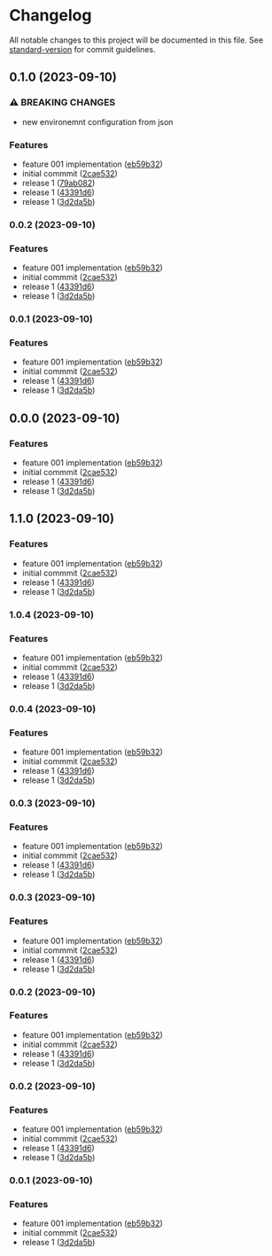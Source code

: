 # Changelog

All notable changes to this project will be documented in this file. See [standard-version](https://github.com/conventional-changelog/standard-version) for commit guidelines.

## 0.1.0 (2023-09-10)


### ⚠ BREAKING CHANGES

* new environemnt configuration from json

### Features

* feature 001 implementation ([eb59b32](https://github.com/chioarub/nx-test-release/commit/eb59b326642e13e33a2e1eb3be6fae2ae73bc65f))
* initial commmit ([2cae532](https://github.com/chioarub/nx-test-release/commit/2cae532c7649b20d2c918636593983ba6d91b7b2))
* release 1 ([79ab082](https://github.com/chioarub/nx-test-release/commit/79ab082262607744c8583a70598e90e73f63b628))
* release 1 ([43391d6](https://github.com/chioarub/nx-test-release/commit/43391d69a14d430ae19ea4d87ddf6c81f3cda054))
* release 1 ([3d2da5b](https://github.com/chioarub/nx-test-release/commit/3d2da5bb22950356f35817650ee8faf809b3144d))

### 0.0.2 (2023-09-10)


### Features

* feature 001 implementation ([eb59b32](https://github.com/chioarub/nx-test-release/commit/eb59b326642e13e33a2e1eb3be6fae2ae73bc65f))
* initial commmit ([2cae532](https://github.com/chioarub/nx-test-release/commit/2cae532c7649b20d2c918636593983ba6d91b7b2))
* release 1 ([43391d6](https://github.com/chioarub/nx-test-release/commit/43391d69a14d430ae19ea4d87ddf6c81f3cda054))
* release 1 ([3d2da5b](https://github.com/chioarub/nx-test-release/commit/3d2da5bb22950356f35817650ee8faf809b3144d))

### 0.0.1 (2023-09-10)


### Features

* feature 001 implementation ([eb59b32](https://github.com/chioarub/nx-test-release/commit/eb59b326642e13e33a2e1eb3be6fae2ae73bc65f))
* initial commmit ([2cae532](https://github.com/chioarub/nx-test-release/commit/2cae532c7649b20d2c918636593983ba6d91b7b2))
* release 1 ([43391d6](https://github.com/chioarub/nx-test-release/commit/43391d69a14d430ae19ea4d87ddf6c81f3cda054))
* release 1 ([3d2da5b](https://github.com/chioarub/nx-test-release/commit/3d2da5bb22950356f35817650ee8faf809b3144d))

## 0.0.0 (2023-09-10)


### Features

* feature 001 implementation ([eb59b32](https://github.com/chioarub/nx-test-release/commit/eb59b326642e13e33a2e1eb3be6fae2ae73bc65f))
* initial commmit ([2cae532](https://github.com/chioarub/nx-test-release/commit/2cae532c7649b20d2c918636593983ba6d91b7b2))
* release 1 ([43391d6](https://github.com/chioarub/nx-test-release/commit/43391d69a14d430ae19ea4d87ddf6c81f3cda054))
* release 1 ([3d2da5b](https://github.com/chioarub/nx-test-release/commit/3d2da5bb22950356f35817650ee8faf809b3144d))

## 1.1.0 (2023-09-10)


### Features

* feature 001 implementation ([eb59b32](https://github.com/chioarub/nx-test-release/commit/eb59b326642e13e33a2e1eb3be6fae2ae73bc65f))
* initial commmit ([2cae532](https://github.com/chioarub/nx-test-release/commit/2cae532c7649b20d2c918636593983ba6d91b7b2))
* release 1 ([43391d6](https://github.com/chioarub/nx-test-release/commit/43391d69a14d430ae19ea4d87ddf6c81f3cda054))
* release 1 ([3d2da5b](https://github.com/chioarub/nx-test-release/commit/3d2da5bb22950356f35817650ee8faf809b3144d))

### 1.0.4 (2023-09-10)


### Features

* feature 001 implementation ([eb59b32](https://github.com/chioarub/nx-test-release/commit/eb59b326642e13e33a2e1eb3be6fae2ae73bc65f))
* initial commmit ([2cae532](https://github.com/chioarub/nx-test-release/commit/2cae532c7649b20d2c918636593983ba6d91b7b2))
* release 1 ([43391d6](https://github.com/chioarub/nx-test-release/commit/43391d69a14d430ae19ea4d87ddf6c81f3cda054))
* release 1 ([3d2da5b](https://github.com/chioarub/nx-test-release/commit/3d2da5bb22950356f35817650ee8faf809b3144d))

### 0.0.4 (2023-09-10)


### Features

* feature 001 implementation ([eb59b32](https://github.com/chioarub/nx-test-release/commit/eb59b326642e13e33a2e1eb3be6fae2ae73bc65f))
* initial commmit ([2cae532](https://github.com/chioarub/nx-test-release/commit/2cae532c7649b20d2c918636593983ba6d91b7b2))
* release 1 ([43391d6](https://github.com/chioarub/nx-test-release/commit/43391d69a14d430ae19ea4d87ddf6c81f3cda054))
* release 1 ([3d2da5b](https://github.com/chioarub/nx-test-release/commit/3d2da5bb22950356f35817650ee8faf809b3144d))

### 0.0.3 (2023-09-10)


### Features

* feature 001 implementation ([eb59b32](https://github.com/chioarub/nx-test-release/commit/eb59b326642e13e33a2e1eb3be6fae2ae73bc65f))
* initial commmit ([2cae532](https://github.com/chioarub/nx-test-release/commit/2cae532c7649b20d2c918636593983ba6d91b7b2))
* release 1 ([43391d6](https://github.com/chioarub/nx-test-release/commit/43391d69a14d430ae19ea4d87ddf6c81f3cda054))
* release 1 ([3d2da5b](https://github.com/chioarub/nx-test-release/commit/3d2da5bb22950356f35817650ee8faf809b3144d))

### 0.0.3 (2023-09-10)


### Features

* feature 001 implementation ([eb59b32](https://github.com/chioarub/nx-test-release/commit/eb59b326642e13e33a2e1eb3be6fae2ae73bc65f))
* initial commmit ([2cae532](https://github.com/chioarub/nx-test-release/commit/2cae532c7649b20d2c918636593983ba6d91b7b2))
* release 1 ([43391d6](https://github.com/chioarub/nx-test-release/commit/43391d69a14d430ae19ea4d87ddf6c81f3cda054))
* release 1 ([3d2da5b](https://github.com/chioarub/nx-test-release/commit/3d2da5bb22950356f35817650ee8faf809b3144d))

### 0.0.2 (2023-09-10)


### Features

* feature 001 implementation ([eb59b32](https://github.com/chioarub/nx-test-release/commit/eb59b326642e13e33a2e1eb3be6fae2ae73bc65f))
* initial commmit ([2cae532](https://github.com/chioarub/nx-test-release/commit/2cae532c7649b20d2c918636593983ba6d91b7b2))
* release 1 ([43391d6](https://github.com/chioarub/nx-test-release/commit/43391d69a14d430ae19ea4d87ddf6c81f3cda054))
* release 1 ([3d2da5b](https://github.com/chioarub/nx-test-release/commit/3d2da5bb22950356f35817650ee8faf809b3144d))

### 0.0.2 (2023-09-10)


### Features

* feature 001 implementation ([eb59b32](https://github.com/chioarub/nx-test-release/commit/eb59b326642e13e33a2e1eb3be6fae2ae73bc65f))
* initial commmit ([2cae532](https://github.com/chioarub/nx-test-release/commit/2cae532c7649b20d2c918636593983ba6d91b7b2))
* release 1 ([43391d6](https://github.com/chioarub/nx-test-release/commit/43391d69a14d430ae19ea4d87ddf6c81f3cda054))
* release 1 ([3d2da5b](https://github.com/chioarub/nx-test-release/commit/3d2da5bb22950356f35817650ee8faf809b3144d))

### 0.0.1 (2023-09-10)


### Features

* feature 001 implementation ([eb59b32](https://github.com/chioarub/nx-test-release/commit/eb59b326642e13e33a2e1eb3be6fae2ae73bc65f))
* initial commmit ([2cae532](https://github.com/chioarub/nx-test-release/commit/2cae532c7649b20d2c918636593983ba6d91b7b2))
* release 1 ([3d2da5b](https://github.com/chioarub/nx-test-release/commit/3d2da5bb22950356f35817650ee8faf809b3144d))
